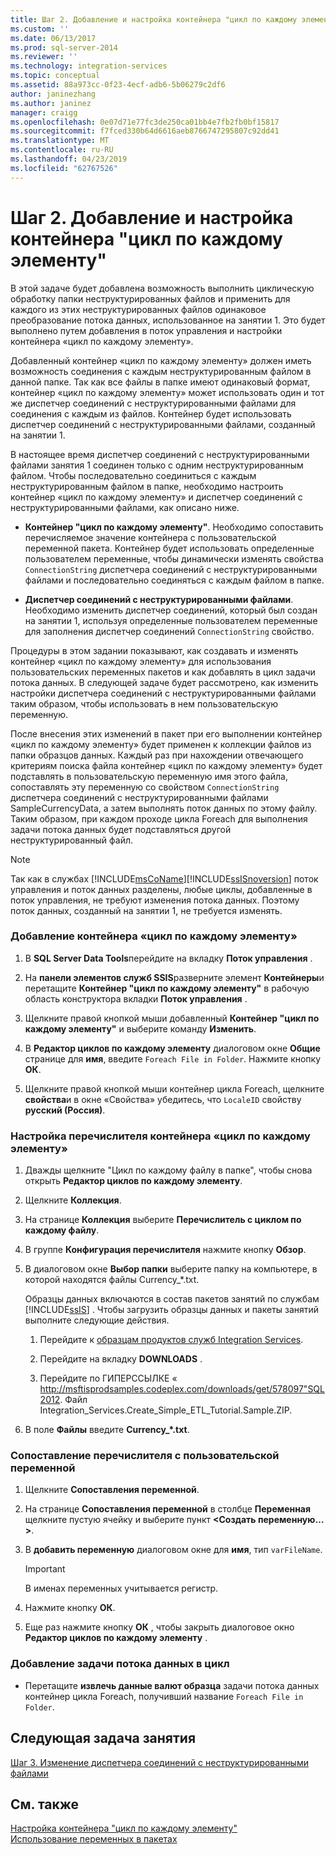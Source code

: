 ```yaml
---
title: Шаг 2. Добавление и настройка контейнера "цикл по каждому элементу" | Документация Майкрософт
ms.custom: ''
ms.date: 06/13/2017
ms.prod: sql-server-2014
ms.reviewer: ''
ms.technology: integration-services
ms.topic: conceptual
ms.assetid: 88a973cc-0f23-4ecf-adb6-5b06279c2df6
author: janinezhang
ms.author: janinez
manager: craigg
ms.openlocfilehash: 0e07d71e77fc3de250ca01bb4e7fb2fb0bf15817
ms.sourcegitcommit: f7fced330b64d6616aeb8766747295807c92dd41
ms.translationtype: MT
ms.contentlocale: ru-RU
ms.lasthandoff: 04/23/2019
ms.locfileid: "62767526"
---
```

# <a name="step-2-adding-and-configuring-the-foreach-loop-container"></a>Шаг 2. Добавление и настройка контейнера "цикл по каждому элементу"
  В этой задаче будет добавлена возможность выполнить циклическую обработку папки неструктурированных файлов и применить для каждого из этих неструктурированных файлов одинаковое преобразование потока данных, использованное на занятии 1. Это будет выполнено путем добавления в поток управления и настройки контейнера «цикл по каждому элементу».  
  
 Добавленный контейнер «цикл по каждому элементу» должен иметь возможность соединения с каждым неструктурированным файлом в данной папке. Так как все файлы в папке имеют одинаковый формат, контейнер «цикл по каждому элементу» может использовать один и тот же диспетчер соединений с неструктурированными файлами для соединения с каждым из файлов. Контейнер будет использовать диспетчер соединений с неструктурированными файлами, созданный на занятии 1.  
  
 В настоящее время диспетчер соединений с неструктурированными файлами занятия 1 соединен только с одним неструктурированным файлом. Чтобы последовательно соединиться с каждым неструктурированным файлом в папке, необходимо настроить контейнер «цикл по каждому элементу» и диспетчер соединений с неструктурированными файлами, как описано ниже.  
  
-   **Контейнер "цикл по каждому элементу"**. Необходимо сопоставить перечисляемое значение контейнера с пользовательской переменной пакета. Контейнер будет использовать определенные пользователем переменные, чтобы динамически изменять свойства `ConnectionString` диспетчера соединений с неструктурированными файлами и последовательно соединяться с каждым файлом в папке.  
  
-   **Диспетчер соединений с неструктурированными файлами**. Необходимо изменить диспетчер соединений, который был создан на занятии 1, используя определенные пользователем переменные для заполнения диспетчер соединений `ConnectionString` свойство.  
  
 Процедуры в этом задании показывают, как создавать и изменять контейнер «цикл по каждому элементу» для использования пользовательских переменных пакетов и как добавлять в цикл задачи потока данных. В следующей задаче будет рассмотрено, как изменить настройки диспетчера соединений с неструктурированными файлами таким образом, чтобы использовать в нем пользовательскую переменную.  
  
 После внесения этих изменений в пакет при его выполнении контейнер «цикл по каждому элементу» будет применен к коллекции файлов из папки образцов данных. Каждый раз при нахождении отвечающего критериям поиска файла контейнер «цикл по каждому элементу» будет подставлять в пользовательскую переменную имя этого файла, сопоставлять эту переменную со свойством `ConnectionString` диспетчера соединений с неструктурированными файлами SampleCurrencyData, а затем выполнять поток данных по этому файлу. Таким образом, при каждом проходе цикла Foreach для выполнения задачи потока данных будет подставляться другой неструктурированный файл.  
  
> [!NOTE]  
>  Так как в службах [!INCLUDE[msCoName](../includes/msconame-md.md)][!INCLUDE[ssISnoversion](../includes/ssisnoversion-md.md)] поток управления и поток данных разделены, любые циклы, добавленные в поток управления, не требуют изменения потока данных. Поэтому поток данных, созданный на занятии 1, не требуется изменять.  
  
### <a name="to-add-a-foreach-loop-container"></a>Добавление контейнера «цикл по каждому элементу»  
  
1.  В **SQL Server Data Tools**перейдите на вкладку **Поток управления** .  
  
2.  На **панели элементов служб SSIS**разверните элемент **Контейнеры**и перетащите **Контейнер "цикл по каждому элементу"** в рабочую область конструктора вкладки **Поток управления** .  
  
3.  Щелкните правой кнопкой мыши добавленный **Контейнер "цикл по каждому элементу"** и выберите команду **Изменить**.  
  
4.  В **Редактор циклов по каждому элементу** диалоговом окне **Общие** странице для **имя**, введите `Foreach File in Folder`. Нажмите кнопку **ОК**.  
  
5.  Щелкните правой кнопкой мыши контейнер цикла Foreach, щелкните **свойства**и в окне «Свойства» убедитесь, что `LocaleID` свойству **русский (Россия)**.  
  
### <a name="to-configure-the-enumerator-for-the-foreach-loop-container"></a>Настройка перечислителя контейнера «цикл по каждому элементу»  
  
1.  Дважды щелкните "Цикл по каждому файлу в папке", чтобы снова открыть **Редактор циклов по каждому элементу**.  
  
2.  Щелкните **Коллекция**.  
  
3.  На странице **Коллекция** выберите **Перечислитель с циклом по каждому файлу**.  
  
4.  В группе **Конфигурация перечислителя** нажмите кнопку **Обзор**.  
  
5.  В диалоговом окне **Выбор папки** выберите папку на компьютере, в которой находятся файлы Currency_*.txt.  
  
     Образцы данных включаются в состав пакетов занятий по службам [!INCLUDE[ssIS](../includes/ssis-md.md)] . Чтобы загрузить образцы данных и пакеты занятий выполните следующие действия.  
  
    1.  Перейдите к [образцам продуктов служб Integration Services](https://go.microsoft.com/fwlink/?LinkId=275027).  
  
    2.  Перейдите на вкладку **DOWNLOADS** .  
  
    3.  Перейдите по ГИПЕРССЫЛКЕ « http://msftisprodsamples.codeplex.com/downloads/get/578097"SQL2012. Файл Integration_Services.Create_Simple_ETL_Tutorial.Sample.ZIP.  
  
6.  В поле **Файлы** введите **Currency_\*.txt**.  
  
### <a name="to-map-the-enumerator-to-a-user-defined-variable"></a>Сопоставление перечислителя с пользовательской переменной  
  
1.  Щелкните **Сопоставления переменной**.  
  
2.  На странице **Сопоставления переменной** в столбце **Переменная** щелкните пустую ячейку и выберите пункт **\<Создать переменную…>**.  
  
3.  В **добавить переменную** диалоговом окне для **имя**, тип `varFileName`.  
  
    > [!IMPORTANT]  
    >  В именах переменных учитывается регистр.  
  
4.  Нажмите кнопку **ОК**.  
  
5.  Еще раз нажмите кнопку **ОК** , чтобы закрыть диалоговое окно **Редактор циклов по каждому элементу** .  
  
### <a name="to-add-the-data-flow-task-to-the-loop"></a>Добавление задачи потока данных в цикл  
  
-   Перетащите **извлечь данные валют образца** задачи потока данных контейнер цикла Foreach, получивший название `Foreach File in Folder`.  
  
## <a name="next-lesson-task"></a>Следующая задача занятия  
 [Шаг 3. Изменение диспетчера соединений с неструктурированными файлами](lesson-2-3-modifying-the-flat-file-connection-manager.md)  
  
## <a name="see-also"></a>См. также  
 [Настройка контейнера "цикл по каждому элементу"](control-flow/foreach-loop-container.md)   
 [Использование переменных в пакетах](use-variables-in-packages.md)  
  
  
